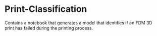 # Print-Classification

Contains a notebook that generates a model that identifies if an FDM 3D print has failed during the printing process.
